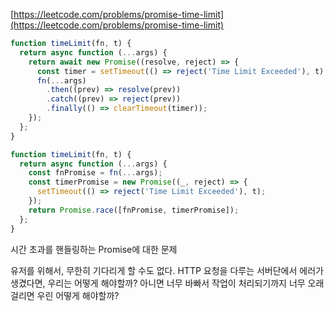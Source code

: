 [https://leetcode.com/problems/promise-time-limit](https://leetcode.com/problems/promise-time-limit)

```javascript
function timeLimit(fn, t) {
  return async function (...args) {
    return await new Promise((resolve, reject) => {
      const timer = setTimeout(() => reject('Time Limit Exceeded'), t);
      fn(...args)
        .then((prev) => resolve(prev))
        .catch((prev) => reject(prev))
        .finally(() => clearTimeout(timer));
    });
  };
}
```

```javascript
function timeLimit(fn, t) {
  return async function (...args) {
    const fnPromise = fn(...args);
    const timerPromise = new Promise((_, reject) => {
      setTimeout(() => reject('Time Limit Exceeded'), t);
    });
    return Promise.race([fnPromise, timerPromise]);
  };
}
```

시간 초과를 핸들링하는 Promise에 대한 문제

유저를 위해서, 무한히 기다리게 할 수도 없다. HTTP 요청을 다루는 서버단에서 에러가 생겼다면, 우리는 어떻게 해야할까? 아니면 너무 바빠서 작업이 처리되기까지 너무 오래걸리면 우린 어떻게 해야할까?
